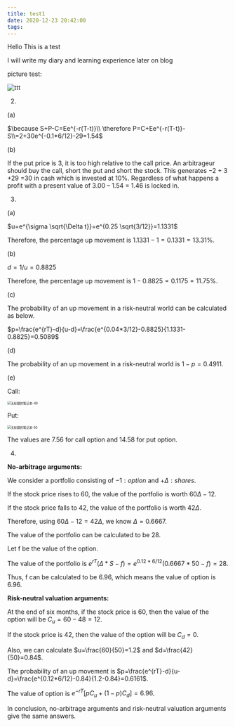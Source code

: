 ```yaml
---
title: test1
date: 2020-12-23 20:42:00
tags:
---
```


Hello 
This is a test

I will write my diary and learning experience later on blog

picture test:

![ttt](/images/ttt.jpg)



2.

(a)

$\because S+P-C=Ee^{-r(T-t)}\\ \therefore P=C+Ee^{-r(T-t)}-S\\=2+30e^{-0.1*6/12}-29=1.54$

(b)

If the put price is 3, it is too high relative to the call price. An arbitrageur should buy the call, short the put and short the stock. This generates −2 + 3 +29 =30 in cash which is invested at 10%. Regardless of what happens a profit with a present value of 3.00 – 1.54 = ​1.46 is locked in.

3.

(a)

$u=e^{\sigma \sqrt{\Delta t}}=e^{0.25 \sqrt{3/12}}=1.1331$

Therefore, the percentage up movement is $1.1331-1=0.1331=13.31$%.

(b)

$d = 1/u=0.8825$

Therefore, the percentage up movement is $1-0.8825=0.1175=11.75$%.

(c)

The probability of an up movement in a risk-neutral world can be calculated as below.

$p=\frac{e^{rT}-d}{u-d}=\frac{e^{0.04*3/12}-0.8825}{1.1331-0.8825}=0.5089$

(d)

The probability of an up movement in a risk-neutral world is $1-p=0.4911$.

(e)

Call:

<img src="/Users/qiupiao/Downloads/无标题的笔记本-49.jpg" alt="无标题的笔记本-49" style="zoom:50%;" />

Put:

<img src="/Users/qiupiao/Downloads/无标题的笔记本-50.jpg" alt="无标题的笔记本-50" style="zoom:50%;" />

The values are 7.56 for call option and 14.58 for put option.

4.

**No-arbitrage arguments:**

We consider a portfolio consisting of $-1:option$ and $+\Delta : shares$.

If the stock price rises to 60, the value of the portfolio is worth $60\Delta-12$.

If the stock price falls to 42, the value of the portfolio is worth $42\Delta$.

Therefore, using $60\Delta-12=42\Delta$, we know $\Delta=0.6667$.

The value of the portfolio can be calculated to be 28.

Let f be the value of the option.

The value of the portfolio is $e^{rT}(\Delta *S-f)=e^{0.12*6/12}(0.6667*50-f)=28$.

Thus, f can be calculated to be 6.96, which means the value of option is 6.96.

**Risk-neutral valuation arguments:**

At the end of six months, if the stock price is 60, then the value of the option will be $C_u=60-48=12$. 

If the stock price is 42, then the value of the option will be $C_d=0$.  

Also, we can calculate $u=\frac{60}{50}=1.2$ and $d=\frac{42}{50}=0.84$.

The probability of an up movement is $p=\frac{e^{rT}-d}{u-d}=\frac{e^{0.12*6/12}-0.84}{1.2-0.84}=0.6161$.

The value of option is $e^{-rT}[pC_u+(1-p)C_d]=6.96$.

In conclusion, no-arbitrage arguments and risk-neutral valuation arguments give the same answers.